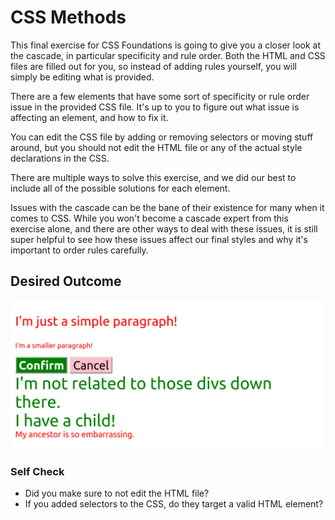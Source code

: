 # CSS Methods
This final exercise for CSS Foundations is going to give you a
closer look at the cascade, in particular specificity and rule order.
Both the HTML and CSS files are filled out for you,
so instead of adding rules yourself,
you will simply be editing what is provided.

There are a few elements that have some sort of specificity or 
rule order issue in the provided CSS file.
It's up to you to figure out what issue is affecting an element,
and how to fix it.

 You can edit the CSS file by adding or removing selectors
or moving stuff around,
 but you should not edit the HTML file or any of the actual style
 declarations in the CSS.

There are multiple ways to solve this exercise,
and we did our best to include all of the possible
solutions for each element.

Issues with the cascade can be the bane of their existence
for many when it comes to CSS.
While you won't become a cascade expert from this exercise alone,
and there are other ways to deal with these issues,
it is still super helpful to see how these issues affect our
final styles and why it's important to order rules carefully.

## Desired Outcome
![desired outcome](./desired-outcome.png)

### Self Check
- Did you make sure to not edit the HTML file?
- If you added selectors to the CSS, do they target a valid HTML element?
